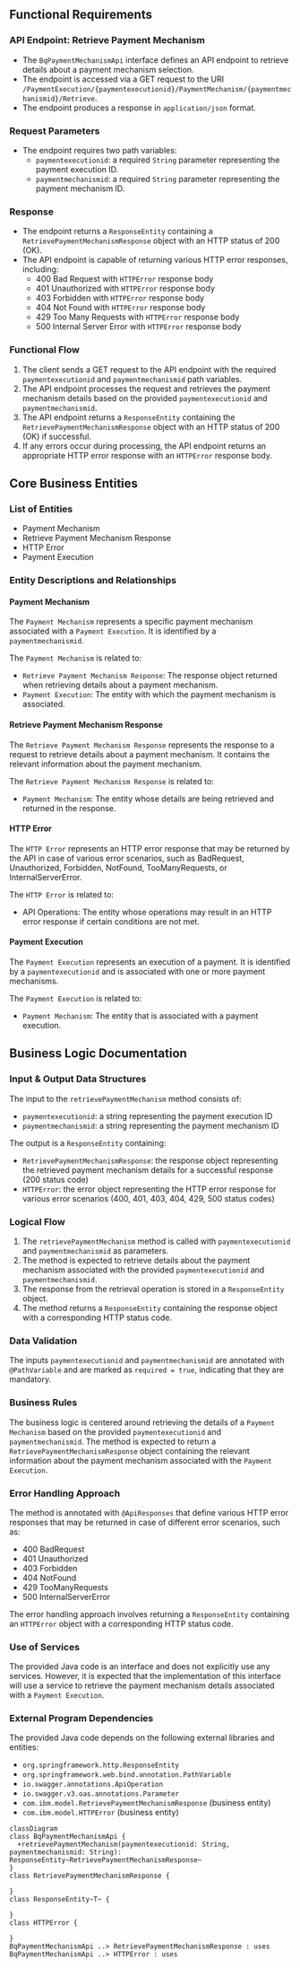 ## Functional Requirements
### API Endpoint: Retrieve Payment Mechanism

* The `BqPaymentMechanismApi` interface defines an API endpoint to retrieve details about a payment mechanism selection.
* The endpoint is accessed via a GET request to the URI `/PaymentExecution/{paymentexecutionid}/PaymentMechanism/{paymentmechanismid}/Retrieve`.
* The endpoint produces a response in `application/json` format.

### Request Parameters

* The endpoint requires two path variables:
  * `paymentexecutionid`: a required `String` parameter representing the payment execution ID.
  * `paymentmechanismid`: a required `String` parameter representing the payment mechanism ID.

### Response

* The endpoint returns a `ResponseEntity` containing a `RetrievePaymentMechanismResponse` object with an HTTP status of 200 (OK).
* The API endpoint is capable of returning various HTTP error responses, including:
  * 400 Bad Request with `HTTPError` response body
  * 401 Unauthorized with `HTTPError` response body
  * 403 Forbidden with `HTTPError` response body
  * 404 Not Found with `HTTPError` response body
  * 429 Too Many Requests with `HTTPError` response body
  * 500 Internal Server Error with `HTTPError` response body

### Functional Flow

1. The client sends a GET request to the API endpoint with the required `paymentexecutionid` and `paymentmechanismid` path variables.
2. The API endpoint processes the request and retrieves the payment mechanism details based on the provided `paymentexecutionid` and `paymentmechanismid`.
3. The API endpoint returns a `ResponseEntity` containing the `RetrievePaymentMechanismResponse` object with an HTTP status of 200 (OK) if successful.
4. If any errors occur during processing, the API endpoint returns an appropriate HTTP error response with an `HTTPError` response body.



## Core Business Entities
### List of Entities
* Payment Mechanism
* Retrieve Payment Mechanism Response
* HTTP Error
* Payment Execution

### Entity Descriptions and Relationships
#### Payment Mechanism
The `Payment Mechanism` represents a specific payment mechanism associated with a `Payment Execution`. It is identified by a `paymentmechanismid`.

The `Payment Mechanism` is related to:
* `Retrieve Payment Mechanism Response`: The response object returned when retrieving details about a payment mechanism.
* `Payment Execution`: The entity with which the payment mechanism is associated.

#### Retrieve Payment Mechanism Response
The `Retrieve Payment Mechanism Response` represents the response to a request to retrieve details about a payment mechanism. It contains the relevant information about the payment mechanism.

The `Retrieve Payment Mechanism Response` is related to:
* `Payment Mechanism`: The entity whose details are being retrieved and returned in the response.

#### HTTP Error
The `HTTP Error` represents an HTTP error response that may be returned by the API in case of various error scenarios, such as BadRequest, Unauthorized, Forbidden, NotFound, TooManyRequests, or InternalServerError.

The `HTTP Error` is related to:
* API Operations: The entity whose operations may result in an HTTP error response if certain conditions are not met.

#### Payment Execution
The `Payment Execution` represents an execution of a payment. It is identified by a `paymentexecutionid` and is associated with one or more payment mechanisms.

The `Payment Execution` is related to:
* `Payment Mechanism`: The entity that is associated with a payment execution.



## Business Logic Documentation
### Input & Output Data Structures
The input to the `retrievePaymentMechanism` method consists of:
* `paymentexecutionid`: a string representing the payment execution ID
* `paymentmechanismid`: a string representing the payment mechanism ID

The output is a `ResponseEntity` containing:
* `RetrievePaymentMechanismResponse`: the response object representing the retrieved payment mechanism details for a successful response (200 status code)
* `HTTPError`: the error object representing the HTTP error response for various error scenarios (400, 401, 403, 404, 429, 500 status codes)

### Logical Flow
1. The `retrievePaymentMechanism` method is called with `paymentexecutionid` and `paymentmechanismid` as parameters.
2. The method is expected to retrieve details about the payment mechanism associated with the provided `paymentexecutionid` and `paymentmechanismid`.
3. The response from the retrieval operation is stored in a `ResponseEntity` object.
4. The method returns a `ResponseEntity` containing the response object with a corresponding HTTP status code.

### Data Validation
The inputs `paymentexecutionid` and `paymentmechanismid` are annotated with `@PathVariable` and are marked as `required = true`, indicating that they are mandatory.

### Business Rules
The business logic is centered around retrieving the details of a `Payment Mechanism` based on the provided `paymentexecutionid` and `paymentmechanismid`. The method is expected to return a `RetrievePaymentMechanismResponse` object containing the relevant information about the payment mechanism associated with the `Payment Execution`.

### Error Handling Approach
The method is annotated with `@ApiResponses` that define various HTTP error responses that may be returned in case of different error scenarios, such as:
* 400 BadRequest
* 401 Unauthorized
* 403 Forbidden
* 404 NotFound
* 429 TooManyRequests
* 500 InternalServerError

The error handling approach involves returning a `ResponseEntity` containing an `HTTPError` object with a corresponding HTTP status code.

### Use of Services
The provided Java code is an interface and does not explicitly use any services. However, it is expected that the implementation of this interface will use a service to retrieve the payment mechanism details associated with a `Payment Execution`.

### External Program Dependencies
The provided Java code depends on the following external libraries and entities:
* `org.springframework.http.ResponseEntity`
* `org.springframework.web.bind.annotation.PathVariable`
* `io.swagger.annotations.ApiOperation`
* `io.swagger.v3.oas.annotations.Parameter`
* `com.ibm.model.RetrievePaymentMechanismResponse` (business entity)
* `com.ibm.model.HTTPError` (business entity)



```mermaid
classDiagram
class BqPaymentMechanismApi {
  +retrievePaymentMechanism(paymentexecutionid: String, paymentmechanismid: String): ResponseEntity~RetrievePaymentMechanismResponse~
}
class RetrievePaymentMechanismResponse {
  
}
class ResponseEntity~T~ {
  
}
class HTTPError {
  
}
BqPaymentMechanismApi ..> RetrievePaymentMechanismResponse : uses
BqPaymentMechanismApi ..> HTTPError : uses
```



